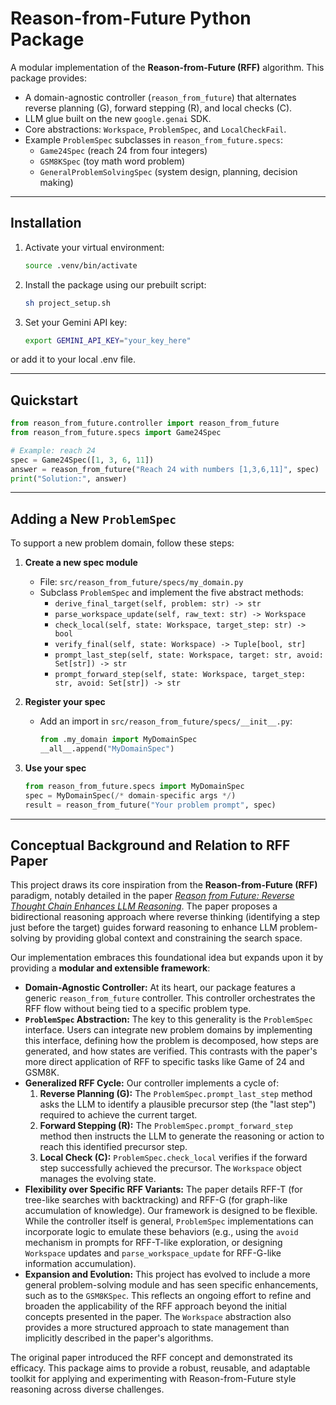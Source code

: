 # Reason-from-Future Python Package

A modular implementation of the **Reason-from-Future (RFF)** algorithm.  This package provides:

- A domain-agnostic controller (`reason_from_future`) that alternates reverse planning (G), forward stepping (R), and local checks (C).
- LLM glue built on the new `google.genai` SDK.
- Core abstractions: `Workspace`, `ProblemSpec`, and `LocalCheckFail`.
- Example `ProblemSpec` subclasses in `reason_from_future.specs`:
  - `Game24Spec` (reach 24 from four integers)
  - `GSM8KSpec` (toy math word problem)
  - `GeneralProblemSolvingSpec` (system design, planning, decision making)

---

## Installation

1. Activate your virtual environment:
   ```bash
   source .venv/bin/activate
   ```

2. Install the package using our prebuilt script:
   ```bash
   sh project_setup.sh
   ```

3. Set your Gemini API key:
   ```bash
   export GEMINI_API_KEY="your_key_here"
   ```
or add it to your local .env file.

---

## Quickstart

```python
from reason_from_future.controller import reason_from_future
from reason_from_future.specs import Game24Spec

# Example: reach 24
spec = Game24Spec([1, 3, 6, 11])
answer = reason_from_future("Reach 24 with numbers [1,3,6,11]", spec)
print("Solution:", answer)
```

---

## Adding a New `ProblemSpec`

To support a new problem domain, follow these steps:

1. **Create a new spec module**
   - File: `src/reason_from_future/specs/my_domain.py`
   - Subclass `ProblemSpec` and implement the five abstract methods:
     - `derive_final_target(self, problem: str) -> str`
     - `parse_workspace_update(self, raw_text: str) -> Workspace`
     - `check_local(self, state: Workspace, target_step: str) -> bool`
     - `verify_final(self, state: Workspace) -> Tuple[bool, str]`
     - `prompt_last_step(self, state: Workspace, target: str, avoid: Set[str]) -> str`
     - `prompt_forward_step(self, state: Workspace, target_step: str, avoid: Set[str]) -> str`

2. **Register your spec**
   - Add an import in `src/reason_from_future/specs/__init__.py`:
     ```python
     from .my_domain import MyDomainSpec
     __all__.append("MyDomainSpec")
     ```

3. **Use your spec**
   ```python
   from reason_from_future.specs import MyDomainSpec
   spec = MyDomainSpec(/* domain-specific args */)
   result = reason_from_future("Your problem prompt", spec)
   ```

---

## Conceptual Background and Relation to RFF Paper

This project draws its core inspiration from the **Reason-from-Future (RFF)** paradigm, notably detailed in the paper *[Reason from Future: Reverse Thought Chain Enhances LLM Reasoning](https://arxiv.org/abs/2506.03673)*. The paper proposes a bidirectional reasoning approach where reverse thinking (identifying a step just before the target) guides forward reasoning to enhance LLM problem-solving by providing global context and constraining the search space.

Our implementation embraces this foundational idea but expands upon it by providing a **modular and extensible framework**:

*   **Domain-Agnostic Controller:** At its heart, our package features a generic `reason_from_future` controller. This controller orchestrates the RFF flow without being tied to a specific problem type.
*   **`ProblemSpec` Abstraction:** The key to this generality is the `ProblemSpec` interface. Users can integrate new problem domains by implementing this interface, defining how the problem is decomposed, how steps are generated, and how states are verified. This contrasts with the paper's more direct application of RFF to specific tasks like Game of 24 and GSM8K.
*   **Generalized RFF Cycle:** Our controller implements a cycle of:
    1.  **Reverse Planning (G):** The `ProblemSpec.prompt_last_step` method asks the LLM to identify a plausible precursor step (the "last step") required to achieve the current target.
    2.  **Forward Stepping (R):** The `ProblemSpec.prompt_forward_step` method then instructs the LLM to generate the reasoning or action to reach this identified precursor step.
    3.  **Local Check (C):** `ProblemSpec.check_local` verifies if the forward step successfully achieved the precursor. The `Workspace` object manages the evolving state.
*   **Flexibility over Specific RFF Variants:** The paper details RFF-T (for tree-like searches with backtracking) and RFF-G (for graph-like accumulation of knowledge). Our framework is designed to be flexible. While the controller itself is general, `ProblemSpec` implementations can incorporate logic to emulate these behaviors (e.g., using the `avoid` mechanism in prompts for RFF-T-like exploration, or designing `Workspace` updates and `parse_workspace_update` for RFF-G-like information accumulation).
*   **Expansion and Evolution:** This project has evolved to include a more general problem-solving module and has seen specific enhancements, such as to the `GSM8KSpec`. This reflects an ongoing effort to refine and broaden the applicability of the RFF approach beyond the initial concepts presented in the paper. The `Workspace` abstraction also provides a more structured approach to state management than implicitly described in the paper's algorithms.

The original paper introduced the RFF concept and demonstrated its efficacy. This package aims to provide a robust, reusable, and adaptable toolkit for applying and experimenting with Reason-from-Future style reasoning across diverse challenges.
